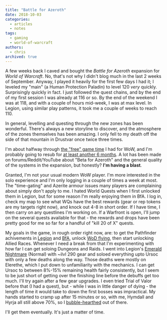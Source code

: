 ```yaml
---
title: "Battle for Azeroth"
date: 2018-10-03
categories:
  - articles
  - notes
tags:
  - gaming
  - world-of-warcraft
authors:
  - chris
archived: true
---
```


A few weeks back I caved and bought the _Battle for Azeroth_ expansion for _World of Warcraft_. No, that's not why I didn't blog much in the last 2 weeks of September. Anyway, I played it heavily for the first few days I had it; I leveled my "main" (a Human Protection Paladin) to level 120 _very_ quickly. Surprisingly quickly in fact. I just followed the quest chains, and by the end of my first session I was already at 116 or so. By the end of the weekend I was at 118, and with a couple of hours mid-week, I was at max level. In Legion, using similar play patterns, it took me a couple of weeks to reach 110.

In general, levelling and questing through the new zones has been wonderful. There's always a new storyline to discover, and the atmosphere of the zones themselves has been amazing. I only fell to my death off the side of that mountain in Drustvar once twice three times.

I'm about halfway through [the "free" game time](/blog/quick-thoughts-on-returning-character-experience-vs-new-in-world-of-warcraft/) I had for WoW, and I'm probably going to resub for [at least another 6 months](https://news.blizzard.com/en-gb/world-of-warcraft/22514561/celebrate-international-talk-like-a-pirate-day-in-style). A lot has been made on forums/Reddit/YouTube about "Beta for Azeroth" and the general quality of the systems in the expansion, but honestly? **I'm having a blast**.

Granted, I'm not your usual modern WoW player. I'm more interested in the solo experience and I'm only logging in a couple of times a week at most. The "time-gating" and Azerite armour issues many players are complaining about simply don't apply to me. I hated World Quests when I first unlocked them in Legion, but for some reason I'm really enjoying them in BfA. I log in, check my map to see what WQs have the best rewards (gear or rep tokens are my targets right now), and knock out 4-8 in short order. If I have time, I then carry on any questlines I'm working on. If a Warfront is open, I'll jump on the several quests available for that - the rewards and drops have been pretty good for me so far for a handful of "kill 20 of X" quests.

My goals in the game, in rough order right now, are: to get the Pathfinder achivements in [Legion](https://www.wowhead.com/broken-isles-pathfinder-flying-guide) and [BfA](https://www.wowhead.com/battle-for-azeroth-pathfinder-how-to-unlock-flying-in-bfa), unlock [WoD flying](https://www.wowhead.com/draenor-pathfinder-guide), then start unlocking Allied Races. Whenever I need a break from that I'm experimenting with how far I can get soloing Dungeons and Raids. I went into Legion's [Emerald Nightmare](https://www.wowhead.com/the-emerald-nightmare) (Normal) with ~ilvl 290 gear and soloed everything upto Ursoc with only a few deaths along the way. Those deaths were mostly on Elerethe, which I put down to unfamiliarity with the mechanics. I can get Ursoc to between 8%-15% remaining health fairly consistently, but I seem to be just short of getting over the finishing line before the debuffs get too much. I'll try again after a few gear upgrades. I even tried Trial of Valor before that (I had a quest), but - while I was in little danger of dying - the length of time it would take to down the first bosses was impractical. My hands started to cramp up after 15 minutes or so, with me, Hymdall and Hyrja all still above 70%, so I [bubble-hearthed](http://wowwiki.wikia.com/wiki/Bubble_Hearth) out of there.

I'll get them eventually. It's just a matter of time.
